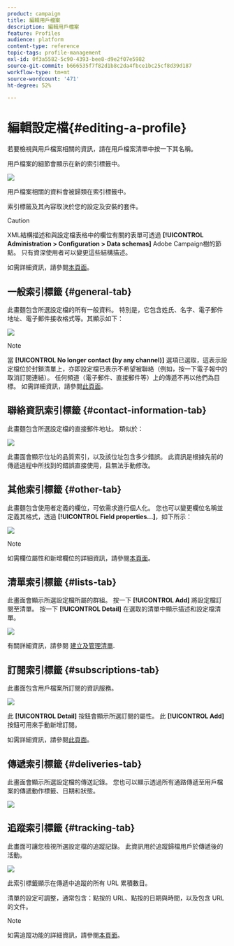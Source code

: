 ```yaml
---
product: campaign
title: 編輯用戶檔案
description: 編輯用戶檔案
feature: Profiles
audience: platform
content-type: reference
topic-tags: profile-management
exl-id: 0f3a5582-5c90-4393-bee8-d9e2f07e5982
source-git-commit: b666535f7f82d1b8c2da4fbce1bc25cf8d39d187
workflow-type: tm+mt
source-wordcount: '471'
ht-degree: 52%

---
```


# 編輯設定檔{#editing-a-profile}



若要檢視與用戶檔案相關的資訊，請在用戶檔案清單中按一下其名稱。

用戶檔案的細節會顯示在新的索引標籤中。

![](assets/s_user_recipient_edit.png)

用戶檔案相關的資料會被歸類在索引標籤中。

索引標籤及其內容取決於您的設定及安裝的套件。

>[!CAUTION]
>
>XML結構描述和與設定檔表格中的欄位有關的表單可透過 **[!UICONTROL Administration > Configuration > Data schemas]** Adobe Campaign樹的節點。 只有資深使用者可以變更這些結構描述。
>
>如需詳細資訊，請參閱[本頁面](../../configuration/using/about-schema-edition.md)。

## 一般索引標籤 {#general-tab}

此畫麵包含所選設定檔的所有一般資料。 特別是，它包含姓氏、名字、電子郵件地址、電子郵件接收格式等。其顯示如下：

![](assets/s_ncs_user_profile_general_tab.png)

>[!NOTE]
>
>當 **[!UICONTROL No longer contact (by any channel)]** 選項已選取，這表示設定檔位於封鎖清單上，亦即設定檔已表示不希望被聯絡（例如，按一下電子報中的取消訂閱連結）。 任何頻道（電子郵件、直接郵件等）上的傳遞不再以他們為目標。 如需詳細資訊，請參閱[此頁面](../../delivery/using/understanding-quarantine-management.md)。

## 聯絡資訊索引標籤 {#contact-information-tab}

此畫麵包含所選設定檔的直接郵件地址。 類似於：

![](assets/s_ncs_user_profile_details_tab.png)

此畫面會顯示位址的品質索引，以及該位址包含多少錯誤。 此資訊是根據先前的傳遞過程中所找到的錯誤直接使用，且無法手動修改。

## 其他索引標籤 {#other-tab}

此畫麵包含使用者定義的欄位，可依需求進行個人化。 您也可以變更欄位名稱並定義其格式，透過 **[!UICONTROL Field properties...]**，如下所示：

![](assets/s_ncs_user_profile_others_tab.png)

>[!NOTE]
>
>如需欄位屬性和新增欄位的詳細資訊，請參閱[本頁面](../../configuration/using/new-field-wizard.md)。

## 清單索引標籤 {#lists-tab}

此畫面會顯示所選設定檔所屬的群組。 按一下 **[!UICONTROL Add]** 將設定檔訂閱至清單。 按一下 **[!UICONTROL Detail]** 在選取的清單中顯示描述和設定檔清單。

![](assets/s_ncs_user_profile_groups_tab_details.png)

有關詳細資訊，請參閱 [建立及管理清單](../../platform/using/creating-and-managing-lists.md).

## 訂閱索引標籤 {#subscriptions-tab}

此畫面包含用戶檔案所訂閱的資訊服務。

![](assets/s_ncs_user_profile_subscript_tab_details.png)

此 **[!UICONTROL Detail]** 按鈕會顯示所選訂閱的屬性。 此 **[!UICONTROL Add]** 按鈕可用來手動新增訂閱。

如需詳細資訊，請參閱[此頁面](../../delivery/using/managing-subscriptions.md)。

## 傳遞索引標籤 {#deliveries-tab}

此畫面會顯示所選設定檔的傳送記錄。 您也可以顯示透過所有通路傳遞至用戶檔案的傳遞動作標籤、日期和狀態。

![](assets/s_ncs_user_profile_delivery_tab.png)

## 追蹤索引標籤 {#tracking-tab}

此畫面可讓您檢視所選設定檔的追蹤記錄。 此資訊用於追蹤歸檔用戶於傳遞後的活動。

![](assets/s_ncs_user_profile_tracking_tab.png)

此索引標籤顯示在傳遞中追蹤的所有 URL 累積數目。

清單的設定可調整，通常包含：點按的 URL、點按的日期與時間，以及包含 URL 的文件。

>[!NOTE]
>
>如需追蹤功能的詳細資訊，請參閱[本頁面](../../delivery/using/delivery-dashboard.md)。
